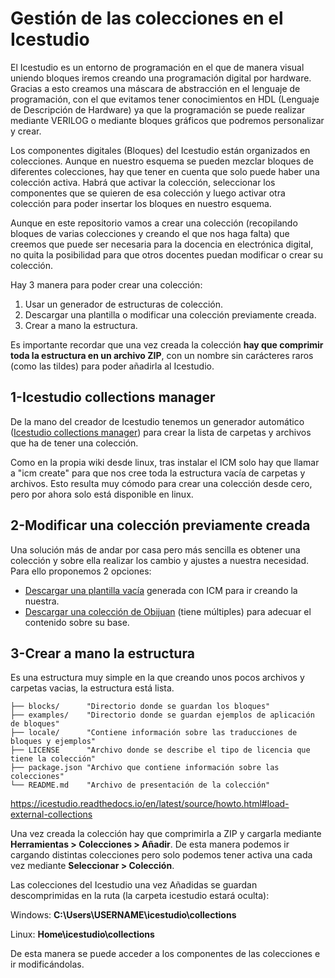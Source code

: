 # Gestión de las colecciones en el Icestudio

El Icestudio es un entorno de programación en el que de manera visual uniendo bloques iremos creando una programación digital por hardware. Gracias a esto creamos una máscara de abstracción en el lenguaje de programación, con el que evitamos tener conocimientos en HDL (Lenguaje de Descripción de Hardware) ya que la programación se puede realizar mediante VERILOG o mediante bloques gráficos que podremos personalizar y crear.

Los componentes digitales (Bloques) del Icestudio están organizados en colecciones. Aunque en nuestro esquema se pueden mezclar bloques de diferentes colecciones, hay que tener en cuenta que solo puede haber una colección activa. Habrá que activar la colección, seleccionar los componentes que se quieren de esa colección y luego activar otra colección para poder insertar los bloques en nuestro esquema.

Aunque en este repositorio vamos a crear una colección (recopilando bloques de varias colecciones y creando el que nos haga falta) que creemos que puede ser necesaria para la docencia en electrónica digital, no quita la posibilidad para que otros docentes puedan modificar o crear su colección.

Hay 3 manera para poder crear una colección:

1. Usar un generador de estructuras de colección.
2. Descargar una plantilla o modificar una colección previamente creada.
3. Crear a mano la estructura.

Es importante recordar que una vez creada la colección **hay que comprimir toda la estructura en un archivo ZIP**, con un nombre sin carácteres raros (como las tildes) para poder añadirla al Icestudio.

## 1-Icestudio collections manager

De la mano del creador de Icestudio tenemos un generador automático ([Icestudio collections manager](https://github.com/FPGAwars/icm/wiki#icm-create)) para crear la lista de carpetas y archivos que ha de tener una colección.

Como en la propia wiki desde linux, tras instalar el ICM solo hay que llamar a "icm create" para que nos cree toda la estructura vacía de carpetas y archivos. Esto resulta muy cómodo para crear una colección desde cero, pero por ahora solo está disponible en linux.

## 2-Modificar una colección previamente creada

Una solución más de andar por casa pero más sencilla es obtener una colección y sobre ella realizar los cambio y ajustes a nuestra necesidad. Para ello proponemos 2 opciones:

- [Descargar una plantilla vacía](https://github.com/ionhsFP/Coleccion-FPGA-Icestudio/blob/master/Kolezioa.zip) generada con ICM para ir creando la nuestra.
- [Descargar una colección de Obijuan](https://github.com/Obijuan/digital-electronics-with-open-FPGAs-tutorial/tree/master/wiki/Tutorial-28/Collections) (tiene múltiples) para adecuar el contenido sobre su base.

## 3-Crear a mano la estructura

Es una estructura muy simple en la que creando unos pocos archivos y carpetas vacias, la estructura está lista.

```
├── blocks/		 "Directorio donde se guardan los bloques"
├── examples/	 "Directorio donde se guardan ejemplos de aplicación de bloques"
├── locale/		 "Contiene información sobre las traducciones de bloques y ejemplos"
├── LICENSE		 "Archivo donde se describe el tipo de licencia que tiene la colección"
├── package.json "Archivo que contiene información sobre las colecciones"
└── README.md	 "Archivo de presentación de la colección"
```

https://icestudio.readthedocs.io/en/latest/source/howto.html#load-external-collections

Una vez creada la colección hay que comprimirla a ZIP y cargarla mediante **Herramientas > Colecciones > Añadir**. De esta manera podemos ir cargando distintas colecciones pero solo podemos tener activa una cada vez mediante **Seleccionar > Colección**.

Las colecciones del Icestudio una vez Añadidas se guardan descomprimidas en la ruta (la carpeta icestudio estará oculta):

Windows: **C:\Users\USERNAME\icestudio\collections**

Linux: **Home\icestudio\collections**

De esta manera se puede acceder a los componentes de las colecciones e ir modificándolas.